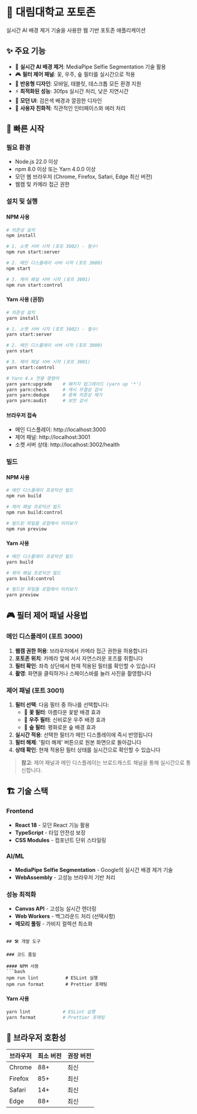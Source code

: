 # 🎯 대림대학교 포토존

실시간 AI 배경 제거 기술을 사용한 웹 기반 포토존 애플리케이션

## ✨ 주요 기능

- 🤖 **실시간 AI 배경 제거**: MediaPipe Selfie Segmentation 기술 활용
- 🎮 **필터 제어 패널**: 꽃, 우주, 숲 필터를 실시간으로 적용
- 📱 **반응형 디자인**: 모바일, 태블릿, 데스크톱 모든 환경 지원
- ⚡ **최적화된 성능**: 30fps 실시간 처리, 낮은 지연시간
- 🎨 **모던 UI**: 검은색 배경과 깔끔한 디자인
- 🔧 **사용자 친화적**: 직관적인 인터페이스와 에러 처리

## 🚀 빠른 시작

### 필요 환경

- Node.js 22.0 이상
- npm 8.0 이상 또는 Yarn 4.0.0 이상
- 모던 웹 브라우저 (Chrome, Firefox, Safari, Edge 최신 버전)
- 웹캠 및 카메라 접근 권한

### 설치 및 실행

#### NPM 사용
```bash
# 의존성 설치
npm install

# 1. 소켓 서버 시작 (포트 3002) - 필수!
npm run start:server

# 2. 메인 디스플레이 서버 시작 (포트 3000)
npm start

# 3. 제어 패널 서버 시작 (포트 3001)
npm run start:control
```

#### Yarn 사용 (권장)
```bash
# 의존성 설치
yarn install

# 1. 소켓 서버 시작 (포트 3002) - 필수!
yarn start:server

# 2. 메인 디스플레이 서버 시작 (포트 3000)
yarn start

# 3. 제어 패널 서버 시작 (포트 3001)
yarn start:control

# Yarn 4.x 전용 명령어
yarn yarn:upgrade    # 패키지 업그레이드 (yarn up '*')
yarn yarn:check      # 캐시 무결성 검사
yarn yarn:dedupe     # 중복 의존성 제거
yarn yarn:audit      # 보안 감사
```

#### 브라우저 접속
- 메인 디스플레이: http://localhost:3000
- 제어 패널: http://localhost:3001
- 소켓 서버 상태: http://localhost:3002/health

### 빌드

#### NPM 사용
```bash
# 메인 디스플레이 프로덕션 빌드
npm run build

# 제어 패널 프로덕션 빌드
npm run build:control

# 빌드된 파일을 로컬에서 미리보기
npm run preview
```

#### Yarn 사용
```bash
# 메인 디스플레이 프로덕션 빌드
yarn build

# 제어 패널 프로덕션 빌드
yarn build:control

# 빌드된 파일을 로컬에서 미리보기
yarn preview
```

## 🎮 필터 제어 패널 사용법

### 메인 디스플레이 (포트 3000)
1. **웹캠 권한 허용**: 브라우저에서 카메라 접근 권한을 허용합니다
2. **포토존 위치**: 카메라 앞에 서서 자연스러운 포즈를 취합니다
3. **필터 확인**: 좌측 상단에서 현재 적용된 필터를 확인할 수 있습니다
4. **촬영**: 화면을 클릭하거나 스페이스바를 눌러 사진을 촬영합니다

### 제어 패널 (포트 3001)
1. **필터 선택**: 다음 필터 중 하나를 선택합니다:
   - 🌸 **꽃 필터**: 아름다운 꽃밭 배경 효과
   - 🌌 **우주 필터**: 신비로운 우주 배경 효과
   - 🌲 **숲 필터**: 평화로운 숲 배경 효과
2. **실시간 적용**: 선택한 필터가 메인 디스플레이에 즉시 반영됩니다
3. **필터 해제**: '필터 해제' 버튼으로 원본 화면으로 돌아갑니다
4. **상태 확인**: 현재 적용된 필터 상태를 실시간으로 확인할 수 있습니다

> **참고**: 제어 패널과 메인 디스플레이는 브로드캐스트 채널을 통해 실시간으로 통신합니다.

## 🏗️ 기술 스택

### Frontend
- **React 18** - 모던 React 기능 활용
- **TypeScript** - 타입 안전성 보장
- **CSS Modules** - 컴포넌트 단위 스타일링

### AI/ML
- **MediaPipe Selfie Segmentation** - Google의 실시간 배경 제거 기술
- **WebAssembly** - 고성능 브라우저 기반 처리

### 성능 최적화
- **Canvas API** - 고성능 실시간 렌더링
- **Web Workers** - 백그라운드 처리 (선택사항)
- **메모리 풀링** - 가비지 컬렉션 최소화
```

## 🛠️ 개발 도구

### 코드 품질

#### NPM 사용
```bash
npm run lint          # ESLint 실행
npm run format        # Prettier 포매팅
```

#### Yarn 사용
```bash
yarn lint            # ESLint 실행
yarn format          # Prettier 포매팅
```

## 📱 브라우저 호환성

| 브라우저 | 최소 버전 | 권장 버전 |
|---------|----------|----------|
| Chrome | 88+ | 최신 |
| Firefox | 85+ | 최신 |
| Safari | 14+ | 최신 |
| Edge | 88+ | 최신 |